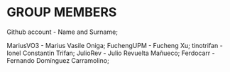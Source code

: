﻿# GROUP MEMBERS 

Github account - Name and Surname;

MariusVO3      - Marius Vasile Oniga;
FuchengUPM     - Fucheng Xu;
tinotrifan     - Ionel Constantin Trifan;
JulioRev       - Julio Revuelta Mañueco;
Ferdocarr      - Fernando Domínguez Carramolino;